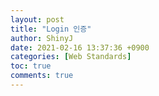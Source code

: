 ```yaml
---
layout: post
title: "Login 인증"
author: ShinyJ
date: 2021-02-16 13:37:36 +0900
categories: [Web Standards]
toc: true
comments: true
---
```


